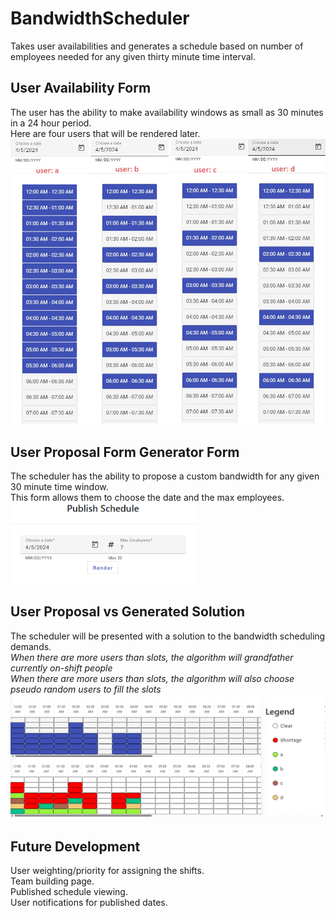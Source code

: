 # BandwidthScheduler

Takes user availabilities and generates a schedule based on number of employees needed for any given thirty minute time interval.

## User Availability Form

The user has the ability to make availability windows as small as 30 minutes in a 24 hour period.<br />
Here are four users that will be rendered later.
<br />
<img src="https://github.com/matjmase/BandwidthScheduler/blob/main/Screenshots/UserAvailabilities.jpg" width="600" />

## User Proposal Form Generator Form

The scheduler has the ability to propose a custom bandwidth for any given 30 minute time window.<br />
This form allows them to choose the date and the max employees.
<br />
<img src="https://github.com/matjmase/BandwidthScheduler/blob/main/Screenshots/ScheduleProposalForm.png" width="300" />

## User Proposal vs Generated Solution

The scheduler will be presented with a solution to the bandwidth scheduling demands.<br />
_When there are more users than slots, the algorithm will grandfather currently on-shift people_<br />
_When there are more users than slots, the algorithm will also choose pseudo random users to fill the slots_
<br />
<img src="https://github.com/matjmase/BandwidthScheduler/blob/main/Screenshots/DesiredProposedComparison.jpg" width="600" />

## Future Development

User weighting/priority for assigning the shifts.<br />
Team building page.<br />
Published schedule viewing.<br />
User notifications for published dates.<br />
